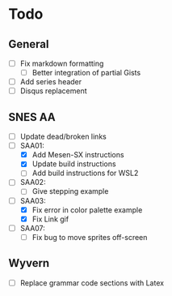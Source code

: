 # Todo

## General

- [ ] Fix markdown formatting
  - [ ] Better integration of partial Gists
- [ ] Add series header
- [ ] Disqus replacement

## SNES AA

- [ ] Update dead/broken links
- [ ] SAA01:
  - [x] Add Mesen-SX instructions
  - [x] Update build instructions
  - [ ] Add build instructions for WSL2
- [ ] SAA02:
  - [ ] Give stepping example
- [ ] SAA03:
  - [x] Fix error in color palette example
  - [x] Fix Link gif
- [ ] SAA07:
  - [ ] Fix bug to move sprites off-screen

## Wyvern

- [ ] Replace grammar code sections with Latex
